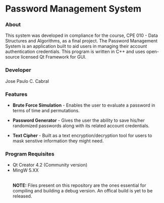 <h1> Password Management System </h1>

<h3>About</h3>
<p>This system was developed in compliance for the course, CPE 010 - Data Structures and Algorithms, as a final project. The 
Password Management System is an application built to aid users in managing their account authentication credentials. 
This program is written in C++ and uses open-source licensed Qt Framework for GUI.</p>

<h3>Developer</h3>
<p>Jose Paulo C. Cabral</p>

<h3>Features</h3>
<ul>
<li>
<p><b>Brute Force Simulation</b> - Enables the user to evaluate a password in terms of time and permutations.</p>
</li>
<li>
<p><b>Password Generator</b> - Gives the user the ability to save his/her randomized passwords along with its related account credentials.</p>
</li>
<li>
<p><b>Text Cipher</b> - Built as a text encryption/decryption tool for users to mask senstive information they might need.</p>
</li>
</ul>

<h3>Program Requisites</h3>
<ul>
<li>Qt Creator 4.2 (Community version)</li>
<li>MingW 5.XX</li>

</br>
<p><b>NOTE:</b> Files present on this repository are the ones essential for compiling and building a debug version. An offical build is yet to be released.</p>
</ul>
